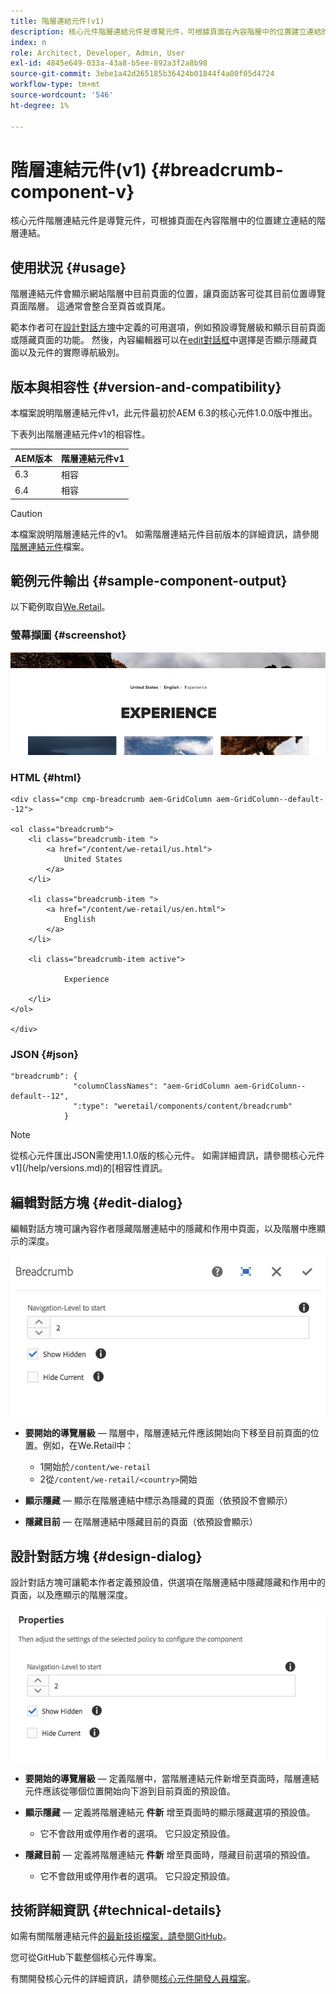 ```yaml
---
title: 階層連結元件(v1)
description: 核心元件階層連結元件是導覽元件，可根據頁面在內容階層中的位置建立連結的階層連結。
index: n
role: Architect, Developer, Admin, User
exl-id: 4845e649-033a-43a8-b5ee-892a3f2a8b98
source-git-commit: 3ebe1a42d265185b36424b01844f4a00f05d4724
workflow-type: tm+mt
source-wordcount: '546'
ht-degree: 1%

---
```


# 階層連結元件(v1) {#breadcrumb-component-v}

核心元件階層連結元件是導覽元件，可根據頁面在內容階層中的位置建立連結的階層連結。

## 使用狀況 {#usage}

階層連結元件會顯示網站階層中目前頁面的位置，讓頁面訪客可從其目前位置導覽頁面階層。 這通常會整合至頁首或頁尾。

範本作者可在[設計對話方塊](#design-dialog)中定義的可用選項，例如預設導覽層級和顯示目前頁面或隱藏頁面的功能。 然後，內容編輯器可以在[edit對話框](#edit-dialog)中選擇是否顯示隱藏頁面以及元件的實際導航級別。

## 版本與相容性 {#version-and-compatibility}

本檔案說明階層連結元件v1，此元件最初於AEM 6.3的核心元件1.0.0版中推出。

下表列出階層連結元件v1的相容性。

| AEM版本 | 階層連結元件v1 |
|--- |--- |
| 6.3 | 相容 |
| 6.4 | 相容 |

>[!CAUTION]
>
>本檔案說明階層連結元件的v1。
>如需階層連結元件目前版本的詳細資訊，請參閱[階層連結元件](/help/components/breadcrumb.md)檔案。

## 範例元件輸出 {#sample-component-output}

以下範例取自[We.Retail](https://helpx.adobe.com/experience-manager/6-4/sites/developing/using/we-retail.html)。

### 螢幕擷圖 {#screenshot}

![](/help/assets/chlimage_1-33.png)

### HTML {#html}

```
<div class="cmp cmp-breadcrumb aem-GridColumn aem-GridColumn--default--12">

<ol class="breadcrumb">
    <li class="breadcrumb-item ">
        <a href="/content/we-retail/us.html">
            United States
        </a>
    </li>

    <li class="breadcrumb-item ">
        <a href="/content/we-retail/us/en.html">
            English
        </a>
    </li>

    <li class="breadcrumb-item active">
        
            Experience
        
    </li>
</ol>
 
</div>
```

### JSON {#json}

```
"breadcrumb": {
              "columnClassNames": "aem-GridColumn aem-GridColumn--default--12",
              ":type": "weretail/components/content/breadcrumb"
            }
```

>[!NOTE]
>
>從核心元件匯出JSON需使用1.1.0版的核心元件。 如需詳細資訊，請參閱核心元件v1](/help/versions.md)的[相容性資訊。

## 編輯對話方塊 {#edit-dialog}

編輯對話方塊可讓內容作者隱藏階層連結中的隱藏和作用中頁面，以及階層中應顯示的深度。

![](/help/assets/chlimage_1-34.png)

* **要開始的導覽層級**  — 階層中，階層連結元件應該開始向下移至目前頁面的位置。例如，在We.Retail中：

   * 1開始於`/content/we-retail`
   * 2從`/content/we-retail/<country>`開始

* **顯示隱藏**  — 顯示在階層連結中標示為隱藏的頁面（依預設不會顯示）
* **隱藏目前** — 在階層連結中隱藏目前的頁面（依預設會顯示）

## 設計對話方塊 {#design-dialog}

設計對話方塊可讓範本作者定義預設值，供選項在階層連結中隱藏隱藏和作用中的頁面，以及應顯示的階層深度。

![](/help/assets/chlimage_1-35.png)

* **要開始的導覽層級**  — 定義階層中，當階層連結元件新增至頁面時，階層連結元件應該從哪個位置開始向下游到目前頁面的預設值。
* **顯示隱藏**  — 定義將階層連結元 **件新** 增至頁面時的顯示隱藏選項的預設值。

   * 它不會啟用或停用作者的選項。 它只設定預設值。

* **隱藏目前**  — 定義將階層連結元 **件新** 增至頁面時，隱藏目前選項的預設值。

   * 它不會啟用或停用作者的選項。 它只設定預設值。

## 技術詳細資訊 {#technical-details}

如需有關階層連結元件[的最新技術檔案，請參閱GitHub](https://github.com/adobe/aem-core-wcm-components/tree/master/content/src/content/jcr_root/apps/core/wcm/components/breadcrumb/v1/breadcrumb)。

您可從GitHub下載整個核心元件專案。

有關開發核心元件的詳細資訊，請參閱[核心元件開發人員檔案](/help/developing/overview.md)。

